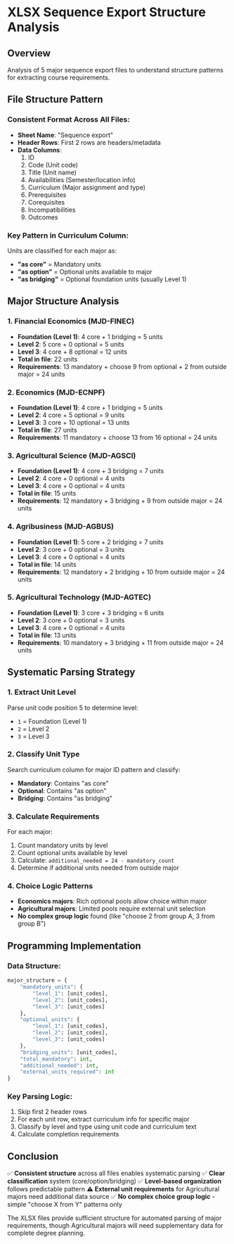 # XLSX Sequence Export Structure Analysis

## Overview
Analysis of 5 major sequence export files to understand structure patterns for extracting course requirements.

## File Structure Pattern

### Consistent Format Across All Files:
- **Sheet Name**: "Sequence export"
- **Header Rows**: First 2 rows are headers/metadata
- **Data Columns**:
  1. ID
  2. Code (Unit code)
  3. Title (Unit name)
  4. Availabilities (Semester/location info)
  5. Curriculum (Major assignment and type)
  6. Prerequisites
  7. Corequisites
  8. Incompatibilities
  9. Outcomes

### Key Pattern in Curriculum Column:
Units are classified for each major as:
- **"as core"** = Mandatory units
- **"as option"** = Optional units available to major
- **"as bridging"** = Optional foundation units (usually Level 1)

## Major Structure Analysis

### 1. Financial Economics (MJD-FINEC)
- **Foundation (Level 1)**: 4 core + 1 bridging = 5 units
- **Level 2**: 5 core + 0 optional = 5 units
- **Level 3**: 4 core + 8 optional = 12 units
- **Total in file**: 22 units
- **Requirements**: 13 mandatory + choose 9 from optional + 2 from outside major = 24 units

### 2. Economics (MJD-ECNPF)
- **Foundation (Level 1)**: 4 core + 1 bridging = 5 units
- **Level 2**: 4 core + 5 optional = 9 units
- **Level 3**: 3 core + 10 optional = 13 units
- **Total in file**: 27 units
- **Requirements**: 11 mandatory + choose 13 from 16 optional = 24 units

### 3. Agricultural Science (MJD-AGSCI)
- **Foundation (Level 1)**: 4 core + 3 bridging = 7 units
- **Level 2**: 4 core + 0 optional = 4 units
- **Level 3**: 4 core + 0 optional = 4 units
- **Total in file**: 15 units
- **Requirements**: 12 mandatory + 3 bridging + 9 from outside major = 24 units

### 4. Agribusiness (MJD-AGBUS)
- **Foundation (Level 1)**: 5 core + 2 bridging = 7 units
- **Level 2**: 3 core + 0 optional = 3 units
- **Level 3**: 4 core + 0 optional = 4 units
- **Total in file**: 14 units
- **Requirements**: 12 mandatory + 2 bridging + 10 from outside major = 24 units

### 5. Agricultural Technology (MJD-AGTEC)
- **Foundation (Level 1)**: 3 core + 3 bridging = 6 units
- **Level 2**: 3 core + 0 optional = 3 units
- **Level 3**: 4 core + 0 optional = 4 units
- **Total in file**: 13 units
- **Requirements**: 10 mandatory + 3 bridging + 11 from outside major = 24 units

## Systematic Parsing Strategy

### 1. Extract Unit Level
Parse unit code position 5 to determine level:
- `1` = Foundation (Level 1)
- `2` = Level 2
- `3` = Level 3

### 2. Classify Unit Type
Search curriculum column for major ID pattern and classify:
- **Mandatory**: Contains "as core"
- **Optional**: Contains "as option"
- **Bridging**: Contains "as bridging"

### 3. Calculate Requirements
For each major:
1. Count mandatory units by level
2. Count optional units available by level
3. Calculate: `additional_needed = 24 - mandatory_count`
4. Determine if additional units needed from outside major

### 4. Choice Logic Patterns
- **Economics majors**: Rich optional pools allow choice within major
- **Agricultural majors**: Limited pools require external unit selection
- **No complex group logic** found (like "choose 2 from group A, 3 from group B")

## Programming Implementation

### Data Structure:
```python
major_structure = {
    "mandatory_units": {
        "level_1": [unit_codes],
        "level_2": [unit_codes],
        "level_3": [unit_codes]
    },
    "optional_units": {
        "level_1": [unit_codes],
        "level_2": [unit_codes],
        "level_3": [unit_codes]
    },
    "bridging_units": [unit_codes],
    "total_mandatory": int,
    "additional_needed": int,
    "external_units_required": int
}
```

### Key Parsing Logic:
1. Skip first 2 header rows
2. For each unit row, extract curriculum info for specific major
3. Classify by level and type using unit code and curriculum text
4. Calculate completion requirements

## Conclusion

✅ **Consistent structure** across all files enables systematic parsing
✅ **Clear classification** system (core/option/bridging)
✅ **Level-based organization** follows predictable pattern
⚠️ **External unit requirements** for Agricultural majors need additional data source
✅ **No complex choice group logic** - simple "choose X from Y" patterns only

The XLSX files provide sufficient structure for automated parsing of major requirements, though Agricultural majors will need supplementary data for complete degree planning.